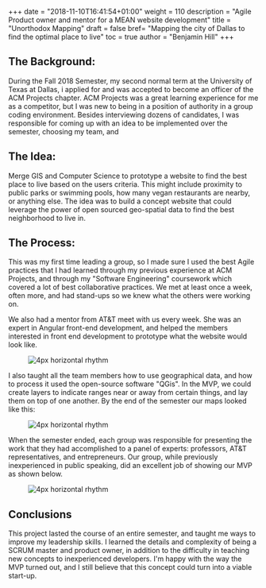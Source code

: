 +++
date = "2018-11-10T16:41:54+01:00"
weight = 110
description = "Agile Product owner and mentor for a MEAN website development"
title = "Unorthodox Mapping"
draft = false
bref= "Mapping the city of Dallas to find the optimal place to live"
toc = true
author = "Benjamin Hill"
+++

## The Background:
During the Fall 2018 Semester, my second normal term at the University of Texas at Dallas, i applied for and was accepted to become an officer of the ACM Projects chapter. ACM Projects was a great learning experience for me as a competitor, but I was new to being in a position of authority in a group coding environment. Besides interviewing dozens of candidates, I was responsible for coming up with an idea to be implemented over the semester, choosing my team, and 

## The Idea: 
Merge GIS and Computer Science to prototype a website to find the best place to live based on the users criteria. This might include proximity to public parks or swimming pools, how many vegan restaurants are nearby, or anything else. The idea was to build a concept website that could leverage the power of open sourced geo-spatial data to find the best neighborhood to live in.

## The Process:
This was my first time leading a group, so I made sure I used the best Agile practices that I had learned through my previous experience at ACM Projects, and through my "Software Engineering" coursework which covered a lot of best collaborative practices. We met at least once a week, often more, and had stand-ups so we knew what the others were working on.

We also had a mentor from AT&T meet with us every week. She was an expert in Angular front-end development, and helped the members interested in front end development to prototype what the website would look like.

<figure>
  <img alt="4px horizontal rhythm" src="/img/map1.png" class = "center-image">
</figure>

I also taught all the team members how to use geographical data, and how to process it used the open-source software "QGis". In the MVP, we could create layers to indicate ranges near or away from certain things, and lay them on top of one another. By the end of the semester our maps looked like this:

<figure>
  <img alt="4px horizontal rhythm" src="/img/map2.png" class = "center-image">
</figure>

When the semester ended, each group was responsible for presenting the work that they had accomplished to a panel of experts: professors, AT&T representatives, and entrepreneurs. Our group, while previously inexperienced in public speaking, did an excellent job of showing our MVP as shown below.

<figure>
  <img alt="4px horizontal rhythm" src="/img/map3.gif" class = "center-image">
</figure>

## Conclusions
This project lasted the course of an entire semester, and taught me ways to improve my leadership skills. I learned the details and complexity of being a SCRUM master and product owner, in addition to the difficulty in teaching new concepts to inexperienced developers. I'm happy with the way the MVP turned out, and I still believe that this concept could turn into a viable start-up.